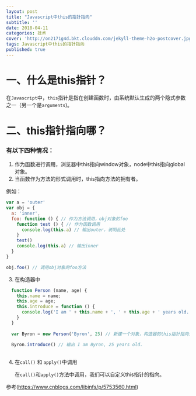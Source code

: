 ```yaml
---
layout: post
title: "Javascript中this的指针指向"
subtitle: ''
date: 2018-04-11
categories: 技术
cover: 'http://on2171g4d.bkt.clouddn.com/jekyll-theme-h2o-postcover.jpg'
tags: Javascript中this的指针指向
published: true
---
```


# 一、什么是this指针？

在`Javascript`中，`this`指针是指在创建函数时，由系统默认生成的两个隐式参数之一（另一个是`arguments`)。

# 二、this指针指向哪？
### 有以下四种情况：

1. 作为函数进行调用，浏览器中this指向window对象，node中this指向global对象。
2. 当函数作为方法的形式调用时，this指向方法的拥有者。

例如：
```javascript
var a = 'outer'
var obj = {
  a: 'inner',
  foo: function () { // 作为方法调用，obj对象的foo
    function test () { // 作为函数调用
      console.log(this.a) // 输出outer，说明此处
    }
    test()
    console.log(this.a) // 输出inner
  }
}

obj.foo() // 调用obj对象的foo方法

```
3. 在构造器中

```javascript
  function Person (name, age) {
    this.name = name;
    this.age = age;
    this.introduce = function () {
      console.log('I am ' + this.name + ', ' + this.age + ' years old.')
    }
  }
  
  var Byron = new Person('Byron', 25) // 新建一个对象，构造器的this指针指向该对象。Person作为类，Byron作为实例。
  
  Byron.introduce() // 输出 I am Byron, 25 years old.
  
```

4. 在`call()` 和 `apply()`中调用

    在`call()`和`apply()`方法中调用，我们可以自定义this指针的指向。
    

参考(https://www.cnblogs.com/libinfs/p/5753560.html)
